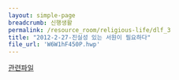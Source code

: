 ```yaml
--- 
layout: simple-page 
breadcrumb: 신행생활 
permalink: /resource_room/religious-life/dlf_3
title: "2012-2-27-진실성 있는 서원이 필요하다"
file_url: 'W6W1hF450P.hwp'
--- 
```


[관련파일](/resource_room/religious-life/files/W6W1hF450P.hwp)
